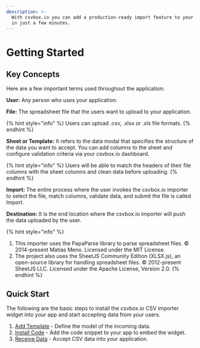 ```yaml
---
description: >-
  With csvbox.io you can add a production-ready import feature to your web app
  in just a few minutes.
---
```


# Getting Started

## Key Concepts

Here are a few important terms used throughout the application:

**User:** Any person who uses your application.

**File:** The spreadsheet file that the users want to upload to your application.

{% hint style="info" %}
Users can upload .csv, .xlsx or .xls file formats.
{% endhint %}

**Sheet or Template:** It refers to the data modal that specifies the structure of the data you want to accept. You can add columns to the sheet and configure validation criteria via your csvbox.io dashboard.&#x20;

{% hint style="info" %}
Users will be able to match the headers of their file columns with the sheet columns and clean data before uploading.
{% endhint %}

**Import:** The entire process where the user invokes the csvbox.io importer to select the file, match columns, validate data, and submit the file is called Import.

**Destination:** It is the end location where the csvbox.io importer will push the data uploaded by the user.

{% hint style="info" %}
1. This importer uses the PapaParse library to parse spreadsheet files. © 2014-present Matias Meno. Licensed under the MIT License.
2. The project also uses the SheetJS Community Edition (XLSX.js), an open-source library for handling spreadsheet files. © 2012-present SheetJS LLC. Licensed under the Apache License, Version 2.0.
{% endhint %}

## Quick Start

The following are the basic steps to install the csvbox.io CSV importer widget into your app and start accepting data from your users.

1. [Add Template](1.-add-template.md) - Define the model of the incoming data.
2. [Install Code](2.-install-code.md) - Add the code snippet to your app to embed the widget.
3. [Receive Data](3.-receive-data.md) - Accept CSV data into your application.
